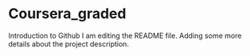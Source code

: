 # Coursera_graded
Introduction to Github
I am editing the README file. Adding some more details about the project description.
